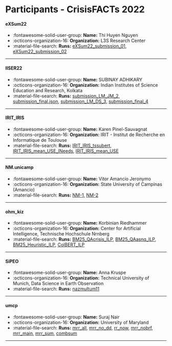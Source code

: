 # Participants - CrisisFACTs 2022 

#### eXSum22 
 - :fontawesome-solid-user-group: **Name:** Thi Huyen Nguyen 
 - :octicons-organization-16: **Organization:** L3S Research Center 
 - :material-file-search: **Runs:** [eXSum22_submission_01](./runs.md#exsum22_submission_01), [eXSum22_submission_02](./runs.md#exsum22_submission_02) 

---
#### IISER22 
 - :fontawesome-solid-user-group: **Name:** SUBINAY ADHIKARY 
 - :octicons-organization-16: **Organization:** Indian Institutes of Science Education and Research, Kolkata 
 - :material-file-search: **Runs:** [submission_LM_JM_2](./runs.md#submission_lm_jm_2), [submission_final.json](./runs.md#submission_final.json), [submission_LM_DS_3](./runs.md#submission_lm_ds_3), [submission_final_4](./runs.md#submission_final_4) 

---
#### IRIT_IRIS 
 - :fontawesome-solid-user-group: **Name:** Karen Pinel-Sauvagnat 
 - :octicons-organization-16: **Organization:** IRIT - Institut de Recherche en Informatique de Toulouse 
 - :material-file-search: **Runs:** [IRIT_IRIS_tssubert](./runs.md#irit_iris_tssubert), [IRIT_IRIS_mean_USE_INeeds](./runs.md#irit_iris_mean_use_ineeds), [IRIT_IRIS_mean_USE](./runs.md#irit_iris_mean_use) 

---
#### NM.unicamp 
 - :fontawesome-solid-user-group: **Name:** Vitor Amancio Jeronymo 
 - :octicons-organization-16: **Organization:** State University of Campinas (Amancio) 
 - :material-file-search: **Runs:** [NM-1](./runs.md#nm-1), [NM-2](./runs.md#nm-2) 

---
#### ohm_kiz 
 - :fontawesome-solid-user-group: **Name:** Korbinian Riedhammer 
 - :octicons-organization-16: **Organization:** Center for Artificial Intelligence, Technische Hochschule Nrnberg 
 - :material-file-search: **Runs:** [BM25_QAcrisis_ILP](./runs.md#bm25_qacrisis_ilp), [BM25_QAasnq_ILP](./runs.md#bm25_qaasnq_ilp), [BM25_Heuristic_ILP](./runs.md#bm25_heuristic_ilp), [ColBERT_ILP](./runs.md#colbert_ilp) 

---
#### SiPEO 
 - :fontawesome-solid-user-group: **Name:** Anna Kruspe 
 - :octicons-organization-16: **Organization:** Technical University of Munich, Data Science in Earth Observation 
 - :material-file-search: **Runs:** [nazmultum11](./runs.md#nazmultum11) 

---
#### umcp 
 - :fontawesome-solid-user-group: **Name:** Suraj Nair 
 - :octicons-organization-16: **Organization:** University of Maryland 
 - :material-file-search: **Runs:** [mrr_all](./runs.md#mrr_all), [mrr_no_dd](./runs.md#mrr_no_dd), [rr_now](./runs.md#rr_now), [mrr_nobrf](./runs.md#mrr_nobrf), [mrr_main](./runs.md#mrr_main), [mrr_sum](./runs.md#mrr_sum), [combsum](./runs.md#combsum) 

---
